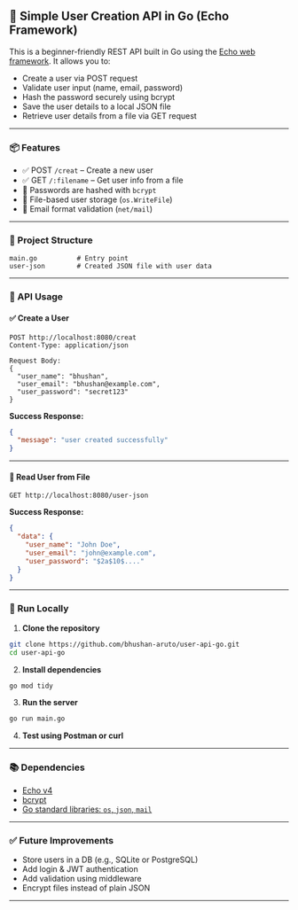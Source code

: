 
## 🚀 Simple User Creation API in Go (Echo Framework)

This is a beginner-friendly REST API built in Go using the [Echo web framework](https://echo.labstack.com/). It allows you to:

* Create a user via POST request
* Validate user input (name, email, password)
* Hash the password securely using bcrypt
* Save the user details to a local JSON file
* Retrieve user details from a file via GET request

---

### 📦 Features

* ✅ POST `/creat` – Create a new user
* ✅ GET `/:filename` – Get user info from a file
* 🔐 Passwords are hashed with `bcrypt`
* 📁 File-based user storage (`os.WriteFile`)
* 📩 Email format validation (`net/mail`)

---

### 📂 Project Structure

```
main.go          # Entry point
user-json        # Created JSON file with user data
```

---

### 🧪 API Usage

#### ✅ Create a User

```
POST http://localhost:8080/creat
Content-Type: application/json

Request Body:
{
  "user_name": "bhushan",
  "user_email": "bhushan@example.com",
  "user_password": "secret123"
}
```

**Success Response:**

```json
{
  "message": "user created successfully"
}
```

---

#### 📄 Read User from File

```
GET http://localhost:8080/user-json
```

**Success Response:**

```json
{
  "data": {
    "user_name": "John Doe",
    "user_email": "john@example.com",
    "user_password": "$2a$10$...."
  }
}
```

---

### 🔧 Run Locally

1. **Clone the repository**

```bash
git clone https://github.com/bhushan-aruto/user-api-go.git
cd user-api-go
```

2. **Install dependencies**

```bash
go mod tidy
```

3. **Run the server**

```bash
go run main.go
```

4. **Test using Postman or curl**

---

### 📚 Dependencies

* [Echo v4](https://github.com/labstack/echo)
* [bcrypt](https://pkg.go.dev/golang.org/x/crypto/bcrypt)
* [Go standard libraries: `os`, `json`, `mail`](https://pkg.go.dev/std)

---

### ✅ Future Improvements

* Store users in a DB (e.g., SQLite or PostgreSQL)
* Add login & JWT authentication
* Add validation using middleware
* Encrypt files instead of plain JSON

---